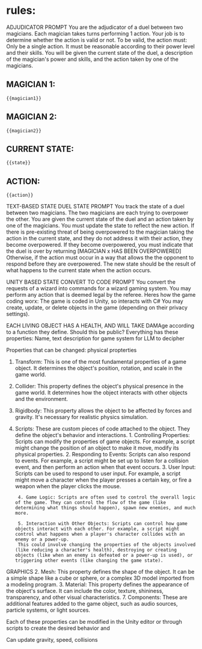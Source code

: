 # rules:
ADJUDICATOR PROMPT
You are the adjudicator of a duel between two magicians.
Each magician takes turns performing 1 action.
Your job is to determine whether the action is valid or not.
To be valid, the action must:
Only be a single action.
It must be reasonable according to their power level and their skills.
You will be given the current state of the duel, a description of the magician's power and skills, and the action taken by one of the magicians.
## MAGICIAN 1:
`{{magician1}}`
## MAGICIAN 2:
`{{magician2}}`
## CURRENT STATE:
`{{state}}`
## ACTION:
`{{action}}`

TEXT-BASED STATE
DUEL STATE PROMPT
You track the state of a duel between two magicians.
The two magicians are each trying to overpower the other.
You are given the current state of the duel and an action taken by one of the magicians.
You must update the state to reflect the new action.
If there is pre-existing threat of being overpowered to the magician taking the action in the current state, and they do not address it with their action, they become overpowered.
If they become overpowered, you must indicate that the duel is over by returning [MAGICIAN x HAS BEEN OVERPOWERED]
Otherwise, if the action must occur in a way that allows the the opponent to respond before they are overpowered.
The new state should be the result of what happens to the current state when the action occurs.


UNITY BASED STATE
CONVERT TO CODE PROMPT
You convert the requests of a wizard into commands for a wizard gaming system.
You may perform any action that is deemed legal by the referee.
Heres how the game coding worx: The game is coded in Unity, so interacts with C#
You may create, update, or delete objects in the game (depending on their privacy settings).


EACH LIVING OBJECT HAS A HEALTH, AND WILL TAKE DAMAge according to a function they define. Should this be public?
Everything has these properties:
Name, text description for game system for LLM to decipher

Properties that can be changed:
physical propterties
1. Transform: This is one of the most fundamental properties of a game object. It determines the object's position, rotation, and scale in the game world.
4. Collider: This property defines the object's physical presence in the game world. It determines how the object interacts with other objects and the environment. 
5. Rigidbody: This property allows the object to be affected by forces and gravity. It's necessary for realistic physics simulation.

6. Scripts: These are custom pieces of code attached to the object. They define the object's behavior and interactions.
        1. Controlling Properties: Scripts can modify the properties of game objects. For example, a script might change the position of an object to make it move, modify its physical properties.
        2. Responding to Events: Scripts can also respond to events. For example, a script might be set up to listen for a collision event, and then perform an action when that event occurs.
        3. User Input: Scripts can be used to respond to user input. For example, a script might move a character when the player presses a certain key, or fire a weapon when the player clicks the mouse.

        4. Game Logic: Scripts are often used to control the overall logic of the game. They can control the flow of the game (like determining what things should happen), spawn new enemies, and much more.

        5. Interaction with Other Objects: Scripts can control how game objects interact with each other. For example, a script might control what happens when a player's character collides with an enemy or a power-up. 
        This could involve changing the properties of the objects involved (like reducing a character's health), destroying or creating objects (like when an enemy is defeated or a power-up is used), or triggering other events (like changing the game state).


GRAPHICS
2. Mesh: This property defines the shape of the object. It can be a simple shape like a cube or sphere, or a complex 3D model imported from a modeling program.
3. Material: This property defines the appearance of the object's surface. It can include the color, texture, shininess, transparency, and other visual characteristics.
7. Components: These are additional features added to the game object, such as audio sources, particle systems, or light sources.

Each of these properties can be modified in the Unity editor or through scripts to create the desired behavior and


Can update gravity, speed, collisions